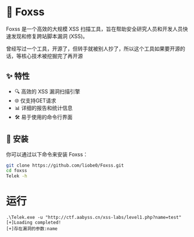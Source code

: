 # 🦊 Foxss

Foxss 是一个高效的大规模 XSS 扫描工具，旨在帮助安全研究人员和开发人员快速发现和修复跨站脚本漏洞 (XSS)。

曾经写过一个工具，开源了，但转手就被别人抄了，所以这个工具如果要开源的话，等核心技术被挖掘完了再开源

## ✨ 特性

- 🔍 高效的 XSS 漏洞扫描引擎
- 🌐 仅支持GET请求
- 📊 详细的报告和统计信息
- 🛠️ 易于使用的命令行界面

## 🚀 安装

你可以通过以下命令来安装 Foxss：

```bash
git clone https://github.com/liobe0/Foxss.git
cd foxss
Telek -h
```

# 运行
```
.\Telek.exe -u "http://ctf.aabyss.cn/xss-labs/level1.php?name=test"
[+]Loading completed!
[+]存在漏洞的参数:name
```
